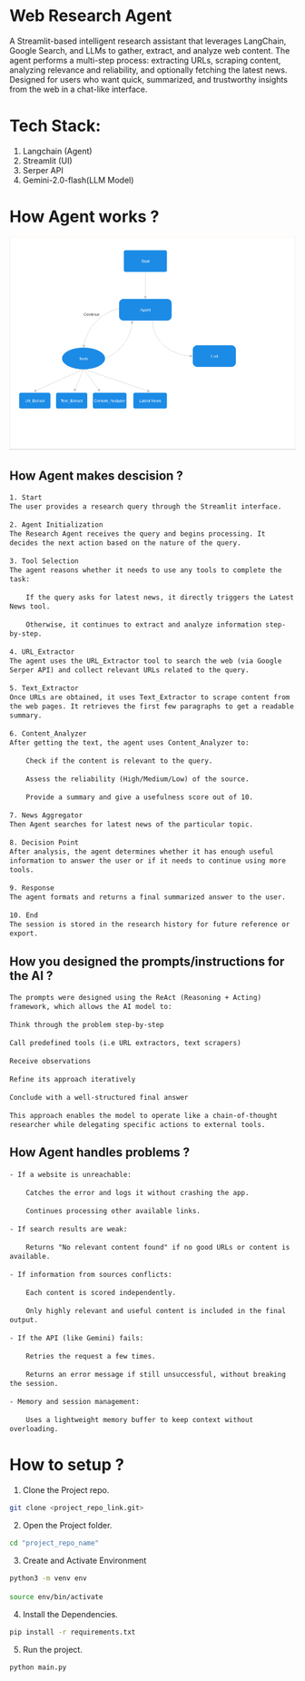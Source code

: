 # Web Research Agent

A Streamlit-based intelligent research assistant that leverages LangChain, Google Search, and LLMs to gather, extract, and analyze web content.
The agent performs a multi-step process: extracting URLs, scraping content, analyzing relevance and reliability, and optionally fetching the latest news.
Designed for users who want quick, summarized, and trustworthy insights from the web in a chat-like interface.

# Tech Stack:

1. Langchain (Agent)
2. Streamlit (UI)
3. Serper API
4. Gemini-2.0-flash(LLM Model)

# How Agent works ?

![Agent Work flow](flowchart.png)

## How Agent makes descision ?

    1. Start
    The user provides a research query through the Streamlit interface.

    2. Agent Initialization
    The Research Agent receives the query and begins processing. It decides the next action based on the nature of the query.

    3. Tool Selection
    The agent reasons whether it needs to use any tools to complete the task:

        If the query asks for latest news, it directly triggers the Latest News tool.

        Otherwise, it continues to extract and analyze information step-by-step.

    4. URL_Extractor
    The agent uses the URL_Extractor tool to search the web (via Google Serper API) and collect relevant URLs related to the query.

    5. Text_Extractor
    Once URLs are obtained, it uses Text_Extractor to scrape content from the web pages. It retrieves the first few paragraphs to get a readable summary.

    6. Content_Analyzer
    After getting the text, the agent uses Content_Analyzer to:

        Check if the content is relevant to the query.

        Assess the reliability (High/Medium/Low) of the source.

        Provide a summary and give a usefulness score out of 10.

    7. News Aggregator
    Then Agent searches for latest news of the particular topic.

    8. Decision Point
    After analysis, the agent determines whether it has enough useful information to answer the user or if it needs to continue using more tools.

    9. Response
    The agent formats and returns a final summarized answer to the user.

    10. End
    The session is stored in the research history for future reference or export.

## How you designed the prompts/instructions for the AI ?

    The prompts were designed using the ReAct (Reasoning + Acting) framework, which allows the AI model to:

    Think through the problem step-by-step

    Call predefined tools (i.e URL extractors, text scrapers)

    Receive observations

    Refine its approach iteratively

    Conclude with a well-structured final answer

    This approach enables the model to operate like a chain-of-thought researcher while delegating specific actions to external tools.

## How Agent handles problems ?

    - If a website is unreachable:

        Catches the error and logs it without crashing the app.

        Continues processing other available links.

    - If search results are weak:

        Returns "No relevant content found" if no good URLs or content is available.

    - If information from sources conflicts:

        Each content is scored independently.

        Only highly relevant and useful content is included in the final output.

    - If the API (like Gemini) fails:

        Retries the request a few times.

        Returns an error message if still unsuccessful, without breaking the session.

    - Memory and session management:

        Uses a lightweight memory buffer to keep context without overloading.

# How to setup ?

1. Clone the Project repo.

```bash
git clone <project_repo_link.git>
```

2. Open the Project folder.

```bash
cd "project_repo_name"
```

3. Create and Activate Environment

```bash
python3 -m venv env

source env/bin/activate
```

4. Install the Dependencies.

```bash
pip install -r requirements.txt
```

5. Run the project.

```bash
python main.py
```
